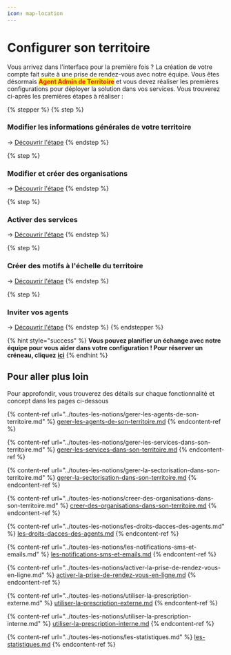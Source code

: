 ```yaml
---
icon: map-location
---
```


# Configurer son territoire

Vous arrivez dans l'interface pour la première fois ? La création de votre compte fait suite à une prise de rendez-vous avec notre équipe. Vous êtes désormais <mark style="color:red;">**Agent Admin de Territoire**</mark> et vous devez réaliser les premières configurations pour déployer la solution dans vos services. Vous trouverez ci-après les premières étapes à réaliser :&#x20;

{% stepper %}
{% step %}
### **Modifier les informations générales de votre territoire**

→ [Découvrir l'étape](https://scribehow.com/shared/Configurez_votre_territoire_sur_RDV_Service_Public__BCFQdTI3TGSzFSvWKWwV_g#98e1a48d)
{% endstep %}

{% step %}
### **Modifier et créer des organisations**

→ [Découvrir l'étape](https://scribehow.com/shared/Configurez_votre_territoire_sur_RDV_Service_Public__BCFQdTI3TGSzFSvWKWwV_g#cf370531)
{% endstep %}

{% step %}
### **Activer des services**

→ [Découvrir l'étape](https://scribehow.com/shared/Configurez_votre_territoire_sur_RDV_Service_Public__BCFQdTI3TGSzFSvWKWwV_g)
{% endstep %}

{% step %}
### **Créer des motifs à l'échelle du territoire**

→ [Découvrir l'étape](https://scribehow.com/shared/Configurez_votre_territoire_sur_RDV_Service_Public__BCFQdTI3TGSzFSvWKWwV_g#7358593d)
{% endstep %}

{% step %}
### **Inviter vos agents**

→ [Découvrir l'étape](https://scribehow.com/shared/Configurez_votre_territoire_sur_RDV_Service_Public__BCFQdTI3TGSzFSvWKWwV_g#f9a52d09)
{% endstep %}
{% endstepper %}

{% hint style="success" %}
**Vous pouvez planifier un échange avec notre équipe pour vous aider dans votre configuration ! Pour réserver un créneau, cliquez** [**ici**](https://cal.com/team/rdv-service-public/aide-a-la-configuration)
{% endhint %}

## Pour aller plus loin

Pour approfondir, vous trouverez des détails sur chaque fonctionnalité et concept dans les pages ci-dessous&#x20;

{% content-ref url="../toutes-les-notions/gerer-les-agents-de-son-territoire.md" %}
[gerer-les-agents-de-son-territoire.md](../toutes-les-notions/gerer-les-agents-de-son-territoire.md)
{% endcontent-ref %}

{% content-ref url="../toutes-les-notions/gerer-les-services-dans-son-territoire.md" %}
[gerer-les-services-dans-son-territoire.md](../toutes-les-notions/gerer-les-services-dans-son-territoire.md)
{% endcontent-ref %}

{% content-ref url="../toutes-les-notions/gerer-la-sectorisation-dans-son-territoire.md" %}
[gerer-la-sectorisation-dans-son-territoire.md](../toutes-les-notions/gerer-la-sectorisation-dans-son-territoire.md)
{% endcontent-ref %}

{% content-ref url="../toutes-les-notions/creer-des-organisations-dans-son-territoire.md" %}
[creer-des-organisations-dans-son-territoire.md](../toutes-les-notions/creer-des-organisations-dans-son-territoire.md)
{% endcontent-ref %}

{% content-ref url="../toutes-les-notions/les-droits-dacces-des-agents.md" %}
[les-droits-dacces-des-agents.md](../toutes-les-notions/les-droits-dacces-des-agents.md)
{% endcontent-ref %}

{% content-ref url="../toutes-les-notions/les-notifications-sms-et-emails.md" %}
[les-notifications-sms-et-emails.md](../toutes-les-notions/les-notifications-sms-et-emails.md)
{% endcontent-ref %}

{% content-ref url="../toutes-les-notions/activer-la-prise-de-rendez-vous-en-ligne.md" %}
[activer-la-prise-de-rendez-vous-en-ligne.md](../toutes-les-notions/activer-la-prise-de-rendez-vous-en-ligne.md)
{% endcontent-ref %}

{% content-ref url="../toutes-les-notions/utiliser-la-prescription-externe.md" %}
[utiliser-la-prescription-externe.md](../toutes-les-notions/utiliser-la-prescription-externe.md)
{% endcontent-ref %}

{% content-ref url="../toutes-les-notions/utiliser-la-prescription-interne.md" %}
[utiliser-la-prescription-interne.md](../toutes-les-notions/utiliser-la-prescription-interne.md)
{% endcontent-ref %}

{% content-ref url="../toutes-les-notions/les-statistiques.md" %}
[les-statistiques.md](../toutes-les-notions/les-statistiques.md)
{% endcontent-ref %}
